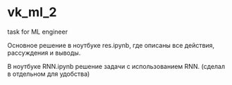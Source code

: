 # vk_ml_2
task for ML engineer

Основное решение в ноутбуке res.ipynb, где описаны все действия, рассуждения и выводы.

В ноутбуке RNN.ipynb решение задачи с использованием RNN. (сделал в отдельном для удобства)